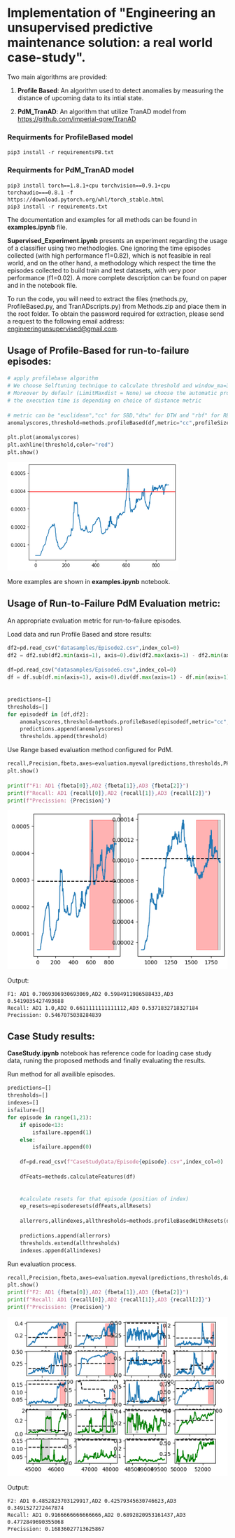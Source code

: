 # Implementation of "Engineering an unsupervised predictive maintenance solution: a real world case-study".

Two main algorithms are provided:

1. **Profile Based**: An algorithm used to detect anomalies by measuring the distance of upcoming data to its intial state.

2. **PdM_TranAD**: An algorithm that utilize TranAD model from https://github.com/imperial-qore/TranAD


### Requirments for ProfileBased model
```
pip3 install -r requirementsPB.txt
```

### Requirments for PdM_TranAD model
```
pip3 install torch==1.8.1+cpu torchvision==0.9.1+cpu torchaudio===0.8.1 -f https://download.pytorch.org/whl/torch_stable.html
pip3 install -r requirements.txt
```

The documentation and examples for all methods can be found in **examples.ipynb** file.

**Supervised_Experiment.ipynb** presents an experiment regarding the usage of a classifier using two methodlogies. One ignoring the time episodes collected (with high performance f1=0.82), which is not feasible in real world, and on the other hand, a methodology which respect the time the episodes collected to build train and test datasets, with very poor performance (f1=0.02). Α more complete description can be found on paper and in the notebook file. 

To run the code, you will need to extract the files (methods.py, ProfileBased.py, and TranADscripts.py) from Methods.zip and place them in the root folder. To obtain the password required for extraction, please send a request to the following email address: engineeringunsupervised@gmail.com.


## Usage of Profile-Based for run-to-failure episodes:

```python
# apply profilebase algorithm
# We choose Selftuning technique to calculate threshold and window_ma=30 for smoothing the anomaly scores.
# Moreover by defaulr (LimitMaxdist = None) we choose the automatic proccess of profile calculation.
# the execution time is depending on choice of distance metric

# metric can be "euclidean","cc" for SBD,"dtw" for DTW and "rbf" for RBF kernel distance
anomalyscores,threshold=methods.profileBased(df,metric="cc",profileSize=60,factor=14,window_ma=30)

plt.plot(anomalyscores)
plt.axhline(threshold,color="red")
plt.show()
```
![alt text](./images/first.png?raw=true)

More examples are shown in **examples.ipynb** notebook.

## Usage of Run-to-Failure PdM Evaluation metric:

An appropriate evaluation metric for run-to-failure episodes.


Load data and run Profile Based and store results:
```python
df2=pd.read_csv("datasamples/Episode2.csv",index_col=0)
df2 = df2.sub(df2.min(axis=1), axis=0).div(df2.max(axis=1) - df2.min(axis=1), axis=0)

df=pd.read_csv("datasamples/Episode6.csv",index_col=0)
df = df.sub(df.min(axis=1), axis=0).div(df.max(axis=1) - df.min(axis=1), axis=0)


predictions=[]
thresholds=[]
for episodedf in [df,df2]:
    anomalyscores,threshold=methods.profileBased(episodedf,metric="cc",profileSize=60,factor=10,window_ma=30)
    predictions.append(anomalyscores)
    thresholds.append(threshold)

```

Use Range based evaluation method configured for PdM.
    
```python
recall,Precision,fbeta,axes=evaluation.myeval(predictions,thresholds,PH="300",lead="30")
plt.show()

print(f"F1: AD1 {fbeta[0]},AD2 {fbeta[1]},AD3 {fbeta[2]}")
print(f"Recall: AD1 {recall[0]},AD2 {recall[1]},AD3 {recall[2]}")
print(f"Precission: {Precision}")
```
![alt text](./images/second.png?raw=true)

Output:
```
F1: AD1 0.7069306930693069,AD2 0.5984911986588433,AD3 0.5419035427493688
Recall: AD1 1.0,AD2 0.6611111111111112,AD3 0.5371832718327184
Precission: 0.5467075038284839
```

## Case Study results:

**CaseStudy.ipynb** notebook has reference code for loading case study data, runing the proposed methods and finally evaluating the results.

Run method for all availible episodes.
```python
predictions=[]
thresholds=[]
indexes=[]
isfailure=[]
for episode in range(1,21):
    if episode<13:
        isfailure.append(1)
    else:
        isfailure.append(0)
    
    df=pd.read_csv(f"CaseStudyData/Episode{episode}.csv",index_col=0)
    
    dfFeats=methods.calculateFeatures(df)
    
    
    #calculate resets for that episode (position of index)
    ep_resets=episoderesets(dfFeats,allResets)
    
    allerrors,allindexes,allthresholds=methods.profileBasedWithResets(dfFeats,ep_resets,metric="euclidean",profileSize=60,factor=6.5,window_ma=30)

    predictions.append(allerrors)
    thresholds.extend(allthresholds)
    indexes.append(allindexes)
```

Run evaluation process.
```python
recall,Precision,fbeta,axes=evaluation.myeval(predictions,thresholds,datesofscores=indexes,PH="210",lead="26",beta=2,isfailure=isfailure,ignoredates=allingoreindexes)
plt.show()
print(f"F2: AD1 {fbeta[0]},AD2 {fbeta[1]},AD3 {fbeta[2]}")
print(f"Recall: AD1 {recall[0]},AD2 {recall[1]},AD3 {recall[2]}")
print(f"Precission: {Precision}")
```
![alt text](./images/third.png?raw=true)

Output:
```
F2: AD1 0.4852823703129917,AD2 0.42579345630746623,AD3 0.3491527272447874
Recall: AD1 0.9166666666666666,AD2 0.6892820953161437,AD3 0.4772849690355068
Precission: 0.16836027713625867
```
